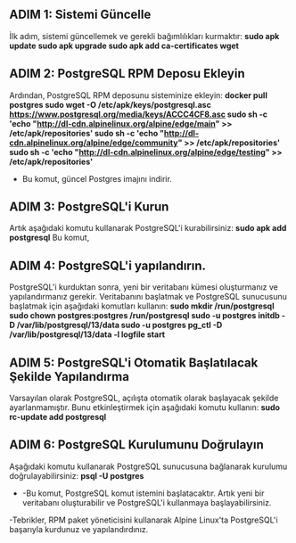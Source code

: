 ## ADIM 1: Sistemi Güncelle

İlk adım, sistemi güncellemek ve gerekli bağımlılıkları kurmaktır: **sudo apk update** **sudo apk upgrade sudo apk add ca-certificates wget**

## ADIM 2: PostgreSQL RPM Deposu Ekleyin


Ardından, PostgreSQL RPM deposunu sisteminize ekleyin: **docker pull postgres sudo wget -O /etc/apk/keys/postgresql.asc https://www.postgresql.org/media/keys/ACCC4CF8.asc sudo sh -c 'echo "http://dl-cdn.alpinelinux.org/alpine/edge/main" >> /etc/apk/repositories' sudo sh -c 'echo "http://dl-cdn.alpinelinux.org/alpine/edge/community" >> /etc/apk/repositories' sudo sh -c 'echo "http://dl-cdn.alpinelinux.org/alpine/edge/testing" >> /etc/apk/repositories'**

- Bu komut, güncel Postgres imajını indirir.


## ADIM 3: PostgreSQL'i Kurun

Artık aşağıdaki komutu kullanarak PostgreSQL'i kurabilirsiniz: **sudo apk add postgresql**
Bu komut,


## ADIM 4: PostgreSQL'i yapılandırın.

PostgreSQL'i kurduktan sonra, yeni bir veritabanı kümesi oluşturmanız ve yapılandırmanız gerekir. Veritabanını başlatmak ve PostgreSQL sunucusunu başlatmak için aşağıdaki komutları kullanın: **sudo mkdir /run/postgresql sudo chown postgres:postgres /run/postgresql sudo -u postgres initdb -D /var/lib/postgresql/13/data sudo -u postgres pg_ctl -D /var/lib/postgresql/13/data -l logfile start**

## ADIM 5: PostgreSQL'i Otomatik Başlatılacak Şekilde Yapılandırma

Varsayılan olarak PostgreSQL, açılışta otomatik olarak başlayacak şekilde ayarlanmamıştır. Bunu etkinleştirmek için aşağıdaki komutu kullanın: **sudo rc-update add postgresql**

## ADIM 6: PostgreSQL Kurulumunu Doğrulayın


Aşağıdaki komutu kullanarak PostgreSQL sunucusuna bağlanarak kurulumu doğrulayabilirsiniz: **psql -U postgres**

- -Bu komut, PostgreSQL komut istemini başlatacaktır. Artık yeni bir veritabanı oluşturabilir ve PostgreSQL'i kullanmaya başlayabilirsiniz.

-Tebrikler, RPM paket yöneticisini kullanarak Alpine Linux'ta PostgreSQL'i başarıyla kurdunuz ve yapılandırdınız.









